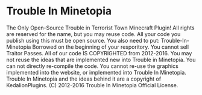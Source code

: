 Trouble In Minetopia
====================
The Only Open-Source Trouble in Terrorist Town Minecraft Plugin! All rights are reserved for the name, but you may reuse code. All your code you publish using this must be open source. You also need to put: Trouble-In-Minetopia Borrowed on the beginning of your resporitory. You cannot sell Traitor Passes. All of our code IS COPYRIGHTED from 2012-2016. You may not reuse the ideas that are implemented new into Trouble in Minetopia. You can not directly re-compile the code. You cannot re-use the graphics implemented into the website, or implemented into Trouble In Minetopia. Trouble In Minetopia and the ideas behind it are a copyright of KedalionPlugins.   (C) 2012-2016 Trouble In Minetopia Official License.
